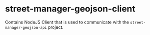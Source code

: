 # street-manager-geojson-client

Contains NodeJS Client that is used to communicate with the `street-manager-geojson-api` project.
